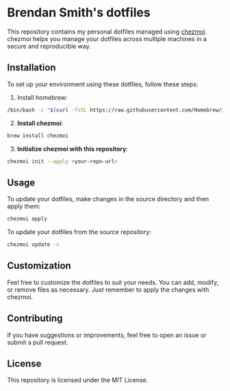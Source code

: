 # Brendan Smith's dotfiles

This repository contains my personal dotfiles managed using [chezmoi](https://www.chezmoi.io/). chezmoi helps you manage your dotfiles across multiple machines in a secure and reproducible way.

## Installation

To set up your environment using these dotfiles, follow these steps:

1. Install homebrew:

```bash
/bin/bash -c "$(curl -fsSL https://raw.githubusercontent.com/Homebrew/install/HEAD/install.sh)"
```

2. **Install chezmoi**:

```bash
brew install chezmoi
```

3. **Initialize chezmoi with this repository**:

```bash
chezmoi init --apply <your-repo-url>
```

## Usage

To update your dotfiles, make changes in the source directory and then apply them:

```bash
chezmoi apply
```

To update your dotfiles from the source repository:

```bash
chezmoi update -v
```

## Customization

Feel free to customize the dotfiles to suit your needs. You can add, modify, or remove files as necessary. Just remember to apply the changes with chezmoi.

## Contributing

If you have suggestions or improvements, feel free to open an issue or submit a pull request.

## License

This repository is licensed under the MIT License.
